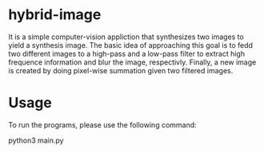 # hybrid-image

It is a simple computer-vision appliction that synthesizes two images to yield a synthesis image. 
The basic idea of approaching this goal is to fedd two different images to a high-pass and a low-pass 
filter to extract high frequence information and blur the image, respectivly. Finally, a new image is created by 
doing pixel-wise summation given two filtered images.  <br />

# Usage

To run the programs, please use the following command: <br />

python3 main.py <one image path> <the other image path>
